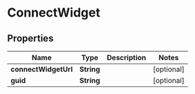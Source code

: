 
# ConnectWidget

## Properties
Name | Type | Description | Notes
------------ | ------------- | ------------- | -------------
**connectWidgetUrl** | **String** |  |  [optional]
**guid** | **String** |  |  [optional]



